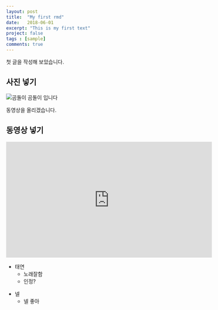 ```yaml
---
layout: post
title:  "My first rmd"
date:   2018-06-01
excerpt: "This is my first text"
project: false
tags : [sample]
comments: true
---
```


첫 글을 작성해 보았습니다.

## 사진 넣기

![곰돌이](https://i.imgur.com/pTh6WTs.jpg)
곰돌이 입니다

동영상을 올리겠습니다.

## 동영상 넣기

<iframe width="560" height="315" src="https://www.youtube.com/embed/86EsVeiQq2s" frameborder="0" allow="autoplay; encrypted-media" allowfullscreen></iframe>

* 태연
  * 노래잘함
  * 인정?

+ 넬
  + 넬 좋아
